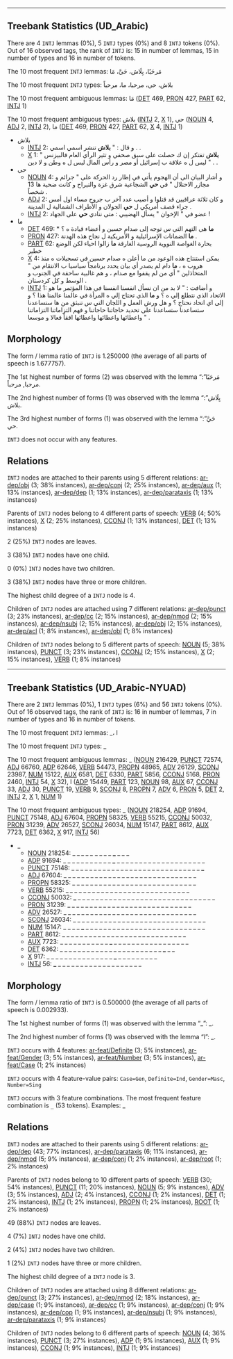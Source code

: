 

--------------------------------------------------------------------------------

## Treebank Statistics (UD_Arabic)

There are 4 `INTJ` lemmas (0%), 5 `INTJ` types (0%) and 8 `INTJ` tokens (0%).
Out of 16 observed tags, the rank of `INTJ` is: 15 in number of lemmas, 15 in number of types and 16 in number of tokens.

The 10 most frequent `INTJ` lemmas: مَرحَبًا، بِلَاش، حَيَّ، مَا

The 10 most frequent `INTJ` types:  بلاش، حي، مرحبا، ما، مرحباً

The 10 most frequent ambiguous lemmas: مَا ([DET]() 469, [PRON]() 427, [PART]() 62, [INTJ]() 1)

The 10 most frequent ambiguous types:  بلاش ([INTJ]() 2, [X]() 1), حي ([NOUN]() 4, [ADJ]() 2, [INTJ]() 2), ما ([DET]() 469, [PRON]() 427, [PART]() 62, [X]() 4, [INTJ]() 1)


* بلاش
  * [INTJ]() 2: و قال : " <b>بلاش</b> تنشر اسمي اسمي . .
  * [X]() 1: " <b>بلاش</b> تفتكر إن ك حصلت على سبق صحفي و تثير الرأي العام فالبيزنس ليس ل ه علاقة ب إسرائيل أو مصر و رأس المال ليس ل ه وطن و لا دين " . .
* حي
  * [NOUN]() 4: و أشار البيان الى أن الهجوم يأتي في إطار رد الحركة على " جرائم و مجازر الاحتلال " في <b>حي</b> الشجاعية شرق غزة والتيراح و كانت ضحية ها 13 شخصاً .
  * [ADJ]() 2: و كان ثلاثة عراقيين قد قتلوا و أصيب عدد آخر ب جروح مساء اول أمس جراء قصف أمريكي ل <b>حي</b> الجولان و الأطراف الشمالية ل المدينة .
  * [INTJ]() 2: عضو في " الإخوان " يسأل الهضيبي : متى ننادي <b>حي</b> على الجهاد !
* ما
  * [DET]() 469: * <b>ما</b> هي التهم التي س توجه إلى صدام حسين و أعضاء قيادة ه ؟
  * [PRON]() 427: <b>ما</b> الضمانات الإسرائيلية و الأمريكية ل نجاح هذه الهدنة .
  * [PART]() 62: بحارة الغواصة النووية الروسية الغارقة <b>ما</b> زالوا احياء لكن الوضع خطير
  * [X]() 4: يمكن استنتاج هذه الوعود من ما أعلن ه صدام حسين في تسجيلات ه منذ هروب ه ، <b>ما</b> دام لم يصدر أي بيان يحدد برنامجاً سياسيا ب الانتقام من " المتخاذلين " أي من لم يقفوا مع صدام ، و هم غالبية ساحقة في الجنوب و الوسط و كل كردستان .
  * [INTJ]() 1: و أضافت : " لا بد من ان نسأل انفسنا انفسنا في هذا المؤتمر ما هو الاتحاد الذي نتطلع إلي ه ؟ و <b>ما</b> الذي تحتاج إلي ه المرأة في عالمنا عالمنا هذا ؟ و إلى اي اتحاد نحتاج ؟ و هل ورش العمل و اللجان التي س تنبثق من ها ستساعدنا ستساعدنا ستساعدنا على تحديد حاجاتنا حاجاتنا و فهم التزاماتنا التزاماتنا واعطائها واعطائها واعطائها افقاً فعالا و موسعا " .

## Morphology

The form / lemma ratio of `INTJ` is 1.250000 (the average of all parts of speech is 1.677757).

The 1st highest number of forms (2) was observed with the lemma “مَرحَبًا”: مرحبا, مرحباً.

The 2nd highest number of forms (1) was observed with the lemma “بِلَاش”: بلاش.

The 3rd highest number of forms (1) was observed with the lemma “حَيَّ”: حي.

`INTJ` does not occur with any features.


## Relations

`INTJ` nodes are attached to their parents using 5 different relations: [ar-dep/obj]() (3; 38% instances), [ar-dep/conj]() (2; 25% instances), [ar-dep/aux]() (1; 13% instances), [ar-dep/dep]() (1; 13% instances), [ar-dep/parataxis]() (1; 13% instances)

Parents of `INTJ` nodes belong to 4 different parts of speech: [VERB]() (4; 50% instances), [X]() (2; 25% instances), [CCONJ]() (1; 13% instances), [DET]() (1; 13% instances)

2 (25%) `INTJ` nodes are leaves.

3 (38%) `INTJ` nodes have one child.

0 (0%) `INTJ` nodes have two children.

3 (38%) `INTJ` nodes have three or more children.

The highest child degree of a `INTJ` node is 4.

Children of `INTJ` nodes are attached using 7 different relations: [ar-dep/punct]() (3; 23% instances), [ar-dep/cc]() (2; 15% instances), [ar-dep/nmod]() (2; 15% instances), [ar-dep/nsubj]() (2; 15% instances), [ar-dep/obj]() (2; 15% instances), [ar-dep/acl]() (1; 8% instances), [ar-dep/obl]() (1; 8% instances)

Children of `INTJ` nodes belong to 5 different parts of speech: [NOUN]() (5; 38% instances), [PUNCT]() (3; 23% instances), [CCONJ]() (2; 15% instances), [X]() (2; 15% instances), [VERB]() (1; 8% instances)



--------------------------------------------------------------------------------

## Treebank Statistics (UD_Arabic-NYUAD)

There are 2 `INTJ` lemmas (0%), 1 `INTJ` types (6%) and 56 `INTJ` tokens (0%).
Out of 16 observed tags, the rank of `INTJ` is: 16 in number of lemmas, 7 in number of types and 16 in number of tokens.

The 10 most frequent `INTJ` lemmas: _، l

The 10 most frequent `INTJ` types:  _

The 10 most frequent ambiguous lemmas: _ ([NOUN]() 216429, [PUNCT]() 72574, [ADJ]() 66760, [ADP]() 62646, [VERB]() 54473, [PROPN]() 48965, [ADV]() 26129, [SCONJ]() 23987, [NUM]() 15122, [AUX]() 6581, [DET]() 6330, [PART]() 5856, [CCONJ]() 5168, [PRON]() 2460, [INTJ]() 54, [X]() 32), l ([ADP]() 15449, [PART]() 123, [NOUN]() 98, [AUX]() 67, [CCONJ]() 33, [ADJ]() 30, [PUNCT]() 19, [VERB]() 9, [SCONJ]() 8, [PROPN]() 7, [ADV]() 6, [PRON]() 5, [DET]() 2, [INTJ]() 2, [X]() 1, [NUM]() 1)

The 10 most frequent ambiguous types:  _ ([NOUN]() 218254, [ADP]() 91694, [PUNCT]() 75148, [ADJ]() 67604, [PROPN]() 58325, [VERB]() 55215, [CCONJ]() 50032, [PRON]() 31239, [ADV]() 26527, [SCONJ]() 26034, [NUM]() 15147, [PART]() 8612, [AUX]() 7723, [DET]() 6362, [X]() 917, [INTJ]() 56)


* _
  * [NOUN]() 218254: _ _ <b>_</b> _ _ _ <b>_</b> _ _ _ _ <b>_</b> _ _ _
  * [ADP]() 91694: _ _ _ _ _ _ _ _ _ _ _ <b>_</b> _ _ _ _ _ _ _ _ _ _ _ _ _ _ _ _ _ _ _ _
  * [PUNCT]() 75148: _ _ _ _ _ _ _ _ _ _ _ _ _ _ _ _ _ _ _ _ _ _ _ _ _ _ _ _ _ <b>_</b>
  * [ADJ]() 67604: _ _ _ _ _ _ _ _ _ _ _ _ _ _ _ _ _ _ _ _ _ _ _ _ _ <b>_</b> _ _ _ _ <b>_</b> _
  * [PROPN]() 58325: _ _ _ _ _ _ <b>_</b> <b>_</b> _ _ _ _ _ _ _ _ _ _ _ _ _ _ _ _ _ _ _ _ _ _
  * [VERB]() 55215: _ <b>_</b> _ _ _ _ _ _ _ _ _ _ _ _ _ _ _ _ _ <b>_</b> _ _ _ _ _ _ _ _ _ _
  * [CCONJ]() 50032: <b>_</b> _ _ _ _ _ _ _ _ _ _ _ _ _ _ _ _ _ _ _ _ _ _ _ _ _ _ _ _ _ _ _
  * [PRON]() 31239: _ _ _ _ _ _ _ _ _ _ _ _ _ <b>_</b> _ _ _ _ _ _ _ _ _ _ <b>_</b> _ _ _ _ _
  * [ADV]() 26527: _ _ _ _ _ _ _ _ _ _ <b>_</b> _ _ _ _ _ _ _ <b>_</b> _ _ _ _ _ _ _ _ _ _ _ _ _
  * [SCONJ]() 26034: _ _ _ _ _ _ _ _ _ _ _ _ _ _ _ _ _ _ _ <b>_</b> _ _ _ _ _ _ <b>_</b> _ _ _ _ _
  * [NUM]() 15147: _ _ _ _ <b>_</b> _ _ _ _ _ _ _ _ _ _ _ _ _ _ _ _ _ _ _ _ _ _ _ _ _ _ _
  * [PART]() 8612: _ _ _ _ _ _ _ _ _ _ _ _ _ _ _ _ _ _ <b>_</b> _ _ _ _ _ _ <b>_</b> _ _ _ _
  * [AUX]() 7723: _ _ _ _ _ _ _ _ _ _ _ <b>_</b> _ _ _ _ _ _ _ _ _ _ _ _ _ _ _ _ _
  * [DET]() 6362: _ _ _ _ _ _ _ _ _ _ _ _ _ _ _ _ _ _ _ _ _ _ _ <b>_</b> _ _
  * [X]() 917: _ _ _ _ _ _ _ _ _ _ _ _ _ _ _ <b>_</b> _ _ _ _ _ _ _ _ _
  * [INTJ]() 56: <b>_</b> _ _ _ _ _ _ _ _ _ _ _ _ _ _ _ _ _ _ _

## Morphology

The form / lemma ratio of `INTJ` is 0.500000 (the average of all parts of speech is 0.002933).

The 1st highest number of forms (1) was observed with the lemma “_”: _.

The 2nd highest number of forms (1) was observed with the lemma “l”: _.

`INTJ` occurs with 4 features: [ar-feat/Definite]() (3; 5% instances), [ar-feat/Gender]() (3; 5% instances), [ar-feat/Number]() (3; 5% instances), [ar-feat/Case]() (1; 2% instances)

`INTJ` occurs with 4 feature-value pairs: `Case=Gen`, `Definite=Ind`, `Gender=Masc`, `Number=Sing`

`INTJ` occurs with 3 feature combinations.
The most frequent feature combination is `_` (53 tokens).
Examples: _


## Relations

`INTJ` nodes are attached to their parents using 5 different relations: [ar-dep/dep]() (43; 77% instances), [ar-dep/parataxis]() (6; 11% instances), [ar-dep/nmod]() (5; 9% instances), [ar-dep/conj]() (1; 2% instances), [ar-dep/root]() (1; 2% instances)

Parents of `INTJ` nodes belong to 10 different parts of speech: [VERB]() (30; 54% instances), [PUNCT]() (11; 20% instances), [NOUN]() (5; 9% instances), [ADV]() (3; 5% instances), [ADJ]() (2; 4% instances), [CCONJ]() (1; 2% instances), [DET]() (1; 2% instances), [INTJ]() (1; 2% instances), [PROPN]() (1; 2% instances), [ROOT]() (1; 2% instances)

49 (88%) `INTJ` nodes are leaves.

4 (7%) `INTJ` nodes have one child.

2 (4%) `INTJ` nodes have two children.

1 (2%) `INTJ` nodes have three or more children.

The highest child degree of a `INTJ` node is 3.

Children of `INTJ` nodes are attached using 8 different relations: [ar-dep/punct]() (3; 27% instances), [ar-dep/nmod]() (2; 18% instances), [ar-dep/case]() (1; 9% instances), [ar-dep/cc]() (1; 9% instances), [ar-dep/conj]() (1; 9% instances), [ar-dep/cop]() (1; 9% instances), [ar-dep/nsubj]() (1; 9% instances), [ar-dep/parataxis]() (1; 9% instances)

Children of `INTJ` nodes belong to 6 different parts of speech: [NOUN]() (4; 36% instances), [PUNCT]() (3; 27% instances), [ADP]() (1; 9% instances), [AUX]() (1; 9% instances), [CCONJ]() (1; 9% instances), [INTJ]() (1; 9% instances)


